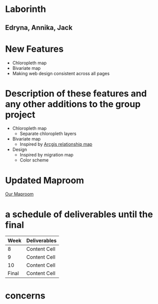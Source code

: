 # Laborinth
## Edryna, Annika, Jack

# New Features 
* Chloropleth map 
* Bivariate map
* Making web design consistent across all pages 

# Description of these features and any other additions to the group project
* Chloropleth map
  * Separate chloropleth layers
* Bivariate map 
  * Inspired by [Arcgis relationship map](https://www.esri.com/arcgis-blog/products/arcgis-online/mapping/what-is-a-relationship-map/)
* Design
  * Inspired by migration map 
  * Color scheme 
 

# Updated Maproom
[Our Maproom](https://radha0207.github.io/Economic-Inequality-working-title-/Midterm/)

# a schedule of deliverables until the final
Week  | Deliverables
------------- | -------------
8  | Content Cell
9 | Content Cell
10  | Content Cell
Final | Content Cell


# concerns
